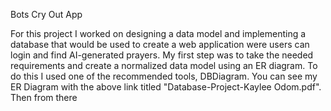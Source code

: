 Bots Cry Out App

For this project I worked on designing a data model and implementing a database that would be used to create a web application were users can login and find AI-generated prayers. My first step was to take the needed requirements and create a normalized data model using an ER diagram. To do this I used one of the recommended tools, DBDiagram. You can see my ER Diagram with the above link titled "Database-Project-Kaylee Odom.pdf". Then from there 
